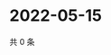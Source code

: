 # 2022-05-15

共 0 条

<!-- BEGIN WEIBO -->
<!-- 最后更新时间 Sun May 15 2022 22:12:12 GMT+0800 (China Standard Time) -->

<!-- END WEIBO -->
